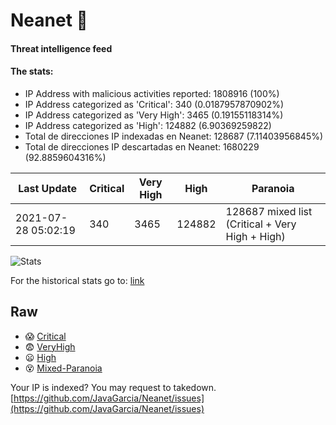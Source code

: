 # Neanet :hocho:
#### Threat intelligence feed
#### The stats:

- IP Address with malicious activities reported: 1808916 (100%)
- IP Address categorized as 'Critical':  340 (0.0187957870902%)
- IP Address categorized as 'Very High':  3465 (0.19155118314%)
- IP Address categorized as 'High':  124882 (6.90369259822)
- Total de direcciones IP indexadas en Neanet:  128687 (7.11403956845%)
- Total de direcciones IP descartadas en Neanet:  1680229 (92.8859604316%)

| Last Update | Critical | Very High | High | Paranoia |
| --- | --- | --- | --- | --- |
| 2021-07-28 05:02:19 | 340 | 3465 | 124882 | 128687 mixed list (Critical + Very High + High)|

![Stats](https://docs.google.com/spreadsheets/d/e/2PACX-1vSnaNMIXVabIpDJjufMlzH7poXnshF3mgd8Is1g9ytUEzVsP5my4Trn8f-xkoLLQ38xpL3HtmUexLo6/pubchart?oid=501124687&format=image)

For the historical stats go to: [link](/stats.csv)
## Raw
- :scream: [Critical](https://raw.githubusercontent.com/JavaGarcia/Neanet/master/blacklists/neanet_critical.txt)
- :fearful: [VeryHigh](https://raw.githubusercontent.com/JavaGarcia/Neanet/master/blacklists/neanet_veryHigh.txtt)
- :frowning: [High](https://raw.githubusercontent.com/JavaGarcia/Neanet/master/blacklists/neanet_high.txt)
- :dizzy_face: [Mixed-Paranoia](https://raw.githubusercontent.com/JavaGarcia/Neanet/master/blacklists/neanet_all.txt)


Your IP is indexed? You may request to takedown. [https://github.com/JavaGarcia/Neanet/issues](https://github.com/JavaGarcia/Neanet/issues)















































































































































































































































































































































































































































































































































































































































































































































































































































































































































































































































































































































































































































































































































































































































































































































































































































































































































































































































































































































































































































































































































































































































































































































































































































































































































































































































































































































































































































































































































































































































































































































































































































































































































































































































































































































































































































































































































































































































































































































































































































































































































































































































































































































































































































































































































































































































































































































































































































































































































































































































































































































































































































































































































































































































































































































































































































































































































































































































































































































































































































































































































































































































































































































































































































































































































































































































































































































































































































































































































































































































































































































































































































































































































































































































































































































































































































































































































































































































































































































































































































